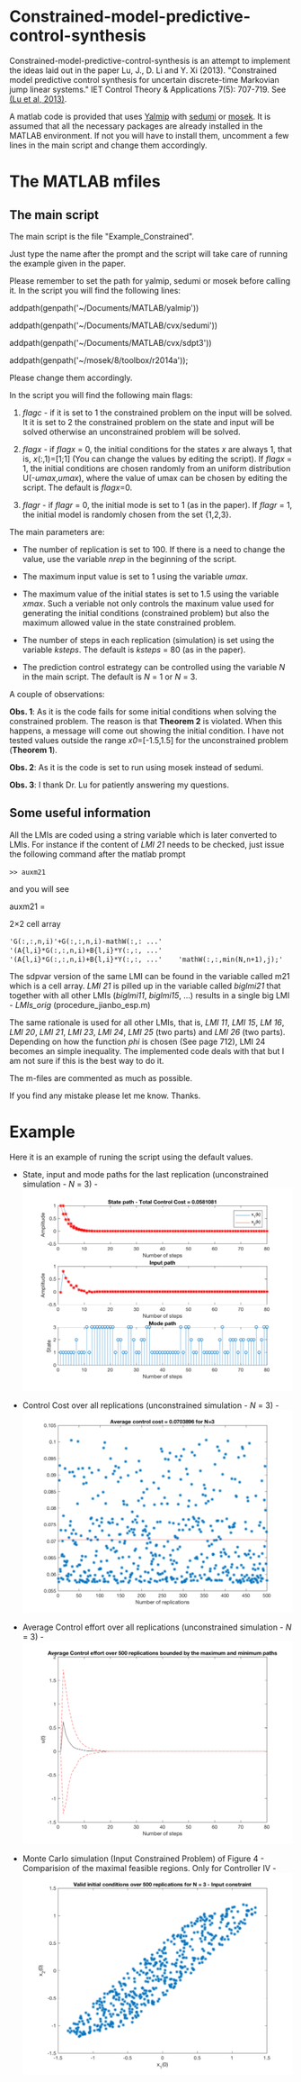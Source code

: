 # Constrained-model-predictive-control-synthesis

Constrained-model-predictive-control-synthesis is an attempt to implement the ideas laid out in the paper Lu, J., D. Li and Y. Xi (2013). "Constrained model predictive control synthesis for uncertain discrete-time Markovian jump linear systems." IET Control Theory & Applications 7(5): 707-719. See [(Lu et al, 2013)](https://doi.org/10.1049/iet-cta.2012.0884).

A matlab code is provided that uses [Yalmip](https://yalmip.github.io) with [sedumi](https://github.com/SQLP/SeDuMi) or [mosek](http://www.mosek.com). It is assumed that all the necessary packages are already installed in the MATLAB environment. If not you will have to install them, uncomment a few lines in the main script and change them accordingly.


# The MATLAB mfiles

## The main script

The main script is the file "Example_Constrained".

Just type the name after the prompt and the script will take care of running the example given in the paper.

Please remember to set the path for yalmip, sedumi or mosek before calling it. In the script you will find the following lines:

addpath(genpath('~/Documents/MATLAB/yalmip'))

addpath(genpath('~/Documents/MATLAB/cvx/sedumi'))

addpath(genpath('~/Documents/MATLAB/cvx/sdpt3'))

addpath(genpath('~/mosek/8/toolbox/r2014a'));

Please change them accordingly.

In the script you will find the following main flags: 

1) *flagc* - if it is set to 1 the constrained problem on the input will be solved. It it is set to 2 the constrained problem on the state and input will be solved otherwise an unconstrained problem will be solved. 

2) *flagx* - if *flagx* = 0, the initial conditions for the states *x* are always 1, that is, *x*(:,1)=[1;1] (You can change the values by editing the script).  If *flagx* = 1, the initial conditions are chosen randomly from an uniform distribution U(-*umax*,*umax*), where the value of umax can be chosen by editing the script.  The default is *flagx*=0. 

3) *flagr* - if *flagr* = 0, the initial mode is set to 1 (as in the paper).  If *flagr* = 1, the initial model is randomly chosen from the set {1,2,3}. 

The main parameters are:

* The number of replication is set to 100. If there is a need to change the value, use the variable *nrep* in the beginning of the script.

* The maximum input value is set to 1 using the variable *umax*.  

* The maximum value of the initial states is set to 1.5 using the variable *xmax*.  Such a veriable not only controls the maxinum value used for generating the initial conditions (constrained problem) but also the maximum allowed value in the state constrained problem.

* The number of steps in each replication (simulation) is set using the variable *ksteps*.  The default is *ksteps* = 80 (as in the paper). 

* The prediction control estrategy can be controlled using the variable *N* in the main script.  The default is *N* = 1 or *N* = 3.

A couple of observations:

**Obs. 1**: As it is the code fails for some initial conditions when solving the constrained problem.  The reason is that **Theorem 2** is violated. When this happens, a message will come out showing the initial condition.  I have not tested values outside the range *x0*=[-1.5,1.5] for the unconstrained problem (**Theorem 1**).

**Obs. 2**: As it is the code is set to run using mosek instead of sedumi.   

**Obs. 3**: I thank Dr. Lu for patiently answering my questions.  

## Some useful information

All the LMIs are coded using a string variable which is later converted to LMIs.  For instance if the content of *LMI 21* needs to be checked, just issue the following command after the matlab prompt

`>> auxm21`

and you will see

auxm21 =

  2×2 cell array

    'G(:,:,n,i)'+G(:,:,n,i)-mathW(:,: ...'    '(A{l,i}*G(:,:,n,i)+B{l,i}*Y(:,:, ...'
    '(A{l,i}*G(:,:,n,i)+B{l,i}*Y(:,:, ...'    'mathW(:,:,min(N,n+1),j);'          

The sdpvar version of the same LMI can be found in the variable called m21 which is a cell array. *LMI 21* is pilled up in the variable called *biglmi21* that together with all other LMIs (*biglmi11*, *biglmi15*, ...) results in a single big LMI - *LMIs_orig* (procedure_jianbo_esp.m)

The same rationale is used for all other LMIs, that is, *LMI 11*, *LMI 15*, *LM 16*, *LMI 20*, *LMI 21*, *LMI 23*, *LMI 24*, *LMI 25* (two parts) and *LMI 26* (two parts).  Depending on how the function *phi* is chosen (See page 712), LMI 24 becomes an simple inequality.  The implemented code deals with that but I am not sure if this is the best way to do it.

The m-files are commented as much as possible.

If you find any mistake please let me know.  Thanks.

# Example

Here it is an example of runing the script using the default values.

* State, input and mode paths for the last replication (unconstrained simulation - *N* = 3) - ![path](images/image_1_no_constraints_N_3.png)

* Control Cost over all replications (unconstrained simulation - *N* = 3) - ![control](images/image_2_no_constraints_N_3.png)

* Average Control effort over all replications (unconstrained simulation - *N* = 3) - ![average](images/image_5_no_constraints_N_3.png)

* Monte Carlo simulation (Input Constrained Problem) of Figure 4 - Comparision of the maximal feasible regions.  Only for Controller IV - ![Fig4](images/image_6_u_constraint_N_3_random.png)

